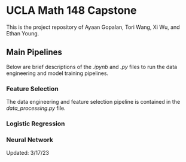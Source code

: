 # UCLA Math 148 Capstone
This is the project repository of Ayaan Gopalan, Tori Wang, Xi Wu, and Ethan Young.

## Main Pipelines
Below are brief descriptions of the _.ipynb_ and _.py_ files to run the data engineering and model training pipelines.

### Feature Selection
The data engineering and feature selection pipeline is contained in the _data_processing.py_ file.

### Logistic Regression

### Neural Network

Updated: 3/17/23
